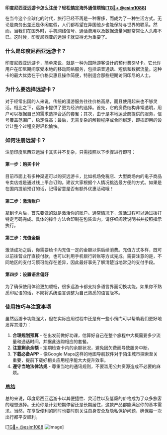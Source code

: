 **印度尼西亚远游卡怎么注册？轻松搞定海外通信烦恼[[TG💪+ @esim1088](https://t.me/s/esim1088)]**

在当今这个全球化的时代，旅行已经不再是一种奢侈，而成为了一种生活方式。无论是商务出差还是休闲度假，人们都希望在异国他乡也能保持与世界的联系。然而，当我们在国外时，手机网络信号、通话费用以及数据流量问题常常让人头疼不已。这时候，印度尼西亚的远游卡就显得尤为重要了。

### **什么是印度尼西亚远游卡？**

印度尼西亚远游卡，简单来说，就是一种为国际游客设计的预付费SIM卡。它允许用户在印尼期间享受本地的移动网络服务，包括语音通话、短信和数据流量。这种卡的最大优势在于价格实惠且操作简便，特别适合那些短期访问印尼的人士。

### **为什么要选择远游卡？**

对于经常出国的人来说，传统的漫游服务往往价格高昂，而且使用起来也不够灵活。相比之下，远游卡提供了更为经济的选择。首先，它的资费结构非常透明，用户可以根据自己的需求选择合适的套餐；其次，由于是本地运营商提供的服务，信号覆盖范围广，稳定性高；最后，无需复杂的解锁程序或合同绑定，即插即用的设计让整个过程变得轻松愉快。

### **如何注册远游卡？**

注册印度尼西亚远游卡其实并不复杂，只需按照以下步骤进行即可：

#### **第一步：购买卡片**
目前市面上有多种渠道可以购买远游卡，比如机场免税店、大型商场内的电子商品专卖店或是通过线上平台订购。建议大家根据个人情况挑选最方便的方式。如果是在国内提前预订的话，记得留意是否有额外优惠活动哦！

#### **第二步：激活账户**
拿到卡片后，首先要做的就是激活你的账户。通常情况下，激活过程可以通过拨打特定号码完成。具体的操作方法会印制在包装盒内，请仔细阅读说明书并按照指示执行。

#### **第三步：充值金额**
激活成功之后，你需要给卡内充值一定的金额以供后续消费。充值方式多样，既可以前往营业厅直接付款，也可以利用手机银行转账等方式完成。需要注意的是，不同地区的支付习惯可能存在差异，因此最好事先了解清楚当地常见的支付手段。

#### **第四步：设置语言偏好**
为了确保使用体验更加顺畅，很多远游卡都支持多语言界面切换功能。如果你不熟悉印尼语的话，不妨将系统语言调整为自己熟悉的语言版本。

### **使用技巧与注意事项**

虽然远游卡功能强大，但在实际应用过程中还是有一些小窍门可以帮助我们更好地发挥其潜力：

1. **合理规划预算** - 在出发前做好功课，估算好自己在整个旅程中大概需要多少流量和通话时间，并据此选购相应的套餐。
2. **注意剩余余额** - 定期检查卡内的余额状况，避免因欠费而导致服务中断。
3. **下载必备APP** - 像Google Maps这样的地图导航软件对于陌生城市探索至关重要，提前下载好相关应用程序能大大提升效率。
4. **遵守当地法律法规** - 尊重当地的通讯规则，不要滥用公共资源造成不必要的麻烦。

### **总结**

总的来说，印度尼西亚远游卡以其便捷性、灵活性以及低廉的价格成为了众多旅客的理想选择。无论你是计划短期停留还是长期居住，这款产品都能满足你的基本需求。当然，在享受便利的同时也要时刻关注自身安全及隐私保护问题，确保每一次出行都平安顺利。

[[TG💪+ @esim1088](https://t.me/s/esim1088) ![Image](https://i.postimg.cc/4NQfJmqS/Snipaste-2025-05-13-00-14-12.png)]